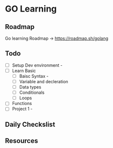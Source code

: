 # GO Learning

## Roadmap

Go learning Roadmap -> https://roadmap.sh/golang

## Todo

- [ ] Setup Dev environment -
- [ ] Learn Basic
  - [ ] Baisc Syntax -
  - [ ] Variable and decleration
  - [ ] Data types
  - [ ] Conditionals
  - [ ] Loops
- [ ] Functions
- [ ] Project 1 -

## Daily Checkslist

## Resources
